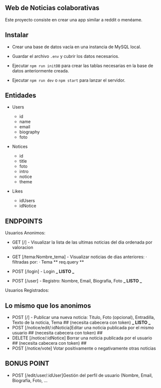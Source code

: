 ## Web de Noticias colaborativas

Este proyecto consiste en crear una app similar a reddit o menéame.

## Instalar

-   Crear una base de datos vacía en una instancia de MySQL local.

-   Guardar el archivo `.env` y cubrir los datos necesarios.

-   Ejecutar `npm run initDB` para crear las tablas necesarias en la base de datos anteriormente creada.

-   Ejecutar `npm run dev` o `npm start` para lanzar el servidor.

## Entidades

-   Users

    -   id
    -   name
    -   email
    -   biography
    -   foto

-   Notices

    -   id
    -   title
    -   foto
    -   intro
    -   notice
    -   theme

-   Likes
    -   idUsers
    -   idNotice

## ENDPOINTS

Usuarios Anonimos:

-   GET [/] - Visualizar la lista de las ultimas noticias del dia ordenada por valoracion
-   GET [/tema:Nombre_tema] - Visualizar noticias de dias anteriores:
    · filtradas por:
    · Tema ** req.query **

-   POST [/login] - Login **_ LISTO _**
-   POST [/user] - Registro: Nombre, Email, Biografia, Foto **_ LISTO _**

Usuarios Registrados:

## Lo mismo que los anonimos

-   POST [/] - Publicar una nueva noticia: Titulo, Foto (opcional), Entradilla, Texto de la noticia, Tema ## (necesita cabecera con token) **_ LISTO _**
-   POST [/notice/edit/:idNoticia]Editar una noticia publicada por el mismo usuario ## (necesita cabecera con token) ##
-   DELETE [/notice/:idNotice] Borrar una noticia publicada por el usuario ## (necesita cabecera con token) ##
-   POST [/notice/vote] Votar positivamente o negativamente otras noticias

## BONUS POINT

-   POST [/edit/user/:idUser]Gestión del perfil de usuario (Nombre, Email, Biografía, Foto, …
